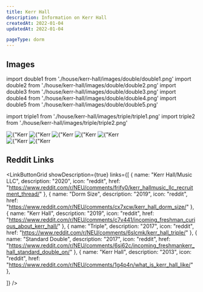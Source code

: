 ```yaml
---
title: Kerr Hall
description: Information on Kerr Hall
createdAt: 2022-01-04
updatedAt: 2022-01-04

pageType: dorm
---
```




## Images

import double1 from './house/kerr-hall/images/double/double1.png'
import double2 from './house/kerr-hall/images/double/double2.png'
import double3 from './house/kerr-hall/images/double/double3.png'
import double4 from './house/kerr-hall/images/double/double4.png'
import double5 from './house/kerr-hall/images/double/double5.png'

import triple1 from './house/kerr-hall/images/triple/triple1.png'
import triple2 from './house/kerr-hall/images/triple/triple2.png'

<Expandable title="Economy Double" icon="image">
  <div className="grid grid-cols-1 md:grid-cols-3 lg:grid-cols-2 gap-base">
    <Image src={double1} height={1634} width={1222} quality={50} alt={"Kerr Hall Double 1"}/>
    <Image src={double2} height={1634} width={1222} quality={50} alt={"Kerr Hall Double 2"}/>
    <Image src={double3} height={1634} width={1222} quality={50} alt={"Kerr Hall Double 3"}/>
    <Image src={double4} height={1634} width={1222} quality={50} alt={"Kerr Hall Double 4"}/>
    <Image src={double5} height={1634} width={1222} quality={50} alt={"Kerr Hall Double 5"}/>
  </div>
</Expandable>

<Expandable title="Forced Triple" icon="image">
  <div className="grid grid-cols-1 md:grid-cols-3 lg:grid-cols-2 gap-base">
    <Image src={triple1} height={1566} width={2084} quality={50} alt={"Kerr Hall Triple 1"}/>
    <Image src={triple2} height={1566} width={2084} quality={50} alt={"Kerr Hall Triple 2"}/>
  </div>
</Expandable>

<Expandable title="Videos" icon="video" variant="gray">
  <div className="grid grid-cols-1 gap-base">
    <YoutubeEmbed videoId="TWeSaqGxCEc" />
  </div>
</Expandable>

## Reddit Links

<LinkButtonGrid showDescription={true} links={[
{
name: "Kerr Hall/Music LLC",
description: "2020",
icon: "reddit",
href: "https://www.reddit.com/r/NEU/comments/frjfy0/kerr_hallmusic_llc_recruitment_thread/"
},
{
name: "Dorm Size",
description: "2019",
icon: "reddit",
href: "https://www.reddit.com/r/NEU/comments/cx7xcw/kerr_hall_dorm_size/"
},
{
name: "Kerr Hall",
description: "2019",
icon: "reddit",
href: "https://www.reddit.com/r/NEU/comments/c7v441/incoming_freshman_curious_about_kerr_hall/"
},
{
name: "Triple",
description: "2017",
icon: "reddit",
href: "https://www.reddit.com/r/NEU/comments/6slcmk/kerr_hall_triple/"
},
{
name: "Standard Double",
description: "2017",
icon: "reddit",
href: "https://www.reddit.com/r/NEU/comments/6si62c/incoming_freshmankerr_hall_standard_double_on/"
},
{
name: "Kerr Hall",
description: "2013",
icon: "reddit",
href: "https://www.reddit.com/r/NEU/comments/1g4p4n/what_is_kerr_hall_like/"
},

]} />
